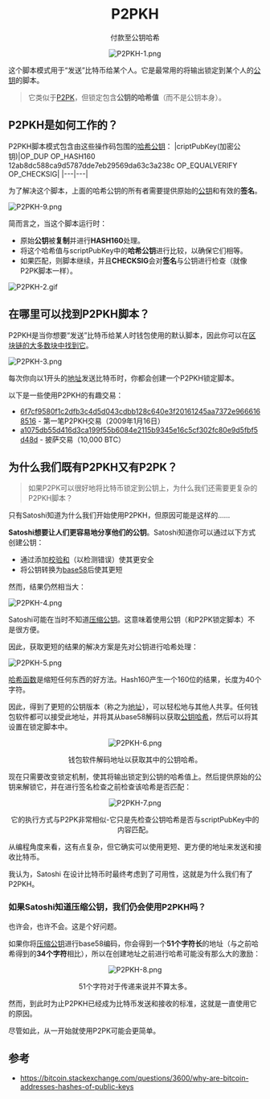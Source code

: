 # <center>P2PKH</center>
<center>付款至公钥哈希

![P2PKH-1.png](img/P2PKH-1%20(1).png)</center>

这个脚本模式用于“发送”比特币给某个人。它是最常用的将输出锁定到某个人的[公钥](../../Keys/Public%20Key/Public%20Key.md)的脚本。

>它类似于[P2PK](../P2PK/P2PK.md)，但锁定包含**公钥的哈希值**（而不是公钥本身）。

## P2PKH是如何工作的？
P2PKH脚本模式包含由这些操作码包围的[哈希公钥](../../Keys/Public%20Key/Public%20Key%20Hash/public-key-hash.md)：
|criptPubKey(加密公钥)|OP_DUP OP_HASH160 12ab8dc588ca9d5787dde7eb29569da63c3a238c OP_EQUALVERIFY OP_CHECKSIG|
|---|---|

为了解决这个脚本，上面的哈希公钥的所有者需要提供原始的[公钥](../../Keys/Public%20Key/Public%20Key.md)和有效的**签名**。

![P2PKH-9.png](img/P2pkh-9.png)

简而言之，当这个脚本运行时：

* 原始**公钥**被**复制**并进行**HASH160**处理。
* 将这个哈希值与scriptPubKey中的**哈希公钥**进行比较，以确保它们相等。
* 如果匹配，则脚本继续，并且**CHECKSIG**会对**签名**与公钥进行检查（就像P2PK脚本一样）。

![P2PKH-2.gif](img/P2PKH-2%20(1).gif)

## 在哪里可以找到P2PKH脚本？
P2PKH是当你想要“发送”比特币给某人时钱包使用的默认脚本，因此你可以在[区块链的大多数块中找到它](https://learnmeabitcoin.com/explorer/blockchain)。

![P2PKH-3.png](img/P2PKH-3%20(1).png)

每次你向以1开头的[地址](../../Keys/Address/Address.md)发送比特币时，你都会创建一个P2PKH锁定脚本。

以下是一些使用P2PKH的有趣交易：

* [6f7cf9580f1c2dfb3c4d5d043cdbb128c640e3f20161245aa7372e9666168516](https://learnmeabitcoin.com/explorer/transaction/6f7cf9580f1c2dfb3c4d5d043cdbb128c640e3f20161245aa7372e9666168516) - 第一笔P2PKH交易（2009年1月16日）
* [a1075db55d416d3ca199f55b6084e2115b9345e16c5cf302fc80e9d5fbf5d48d](https://learnmeabitcoin.com/explorer/transaction/a1075db55d416d3ca199f55b6084e2115b9345e16c5cf302fc80e9d5fbf5d48d) - 披萨交易（10,000 BTC）
  
## 为什么我们既有P2PKH又有P2PK？
>如果P2PK可以很好地将比特币锁定到公钥上，为什么我们还需要更复杂的P2PKH脚本？

只有Satoshi知道为什么我们开始使用P2PKH，但原因可能是这样的……

**Satoshi想要让人们更容易地分享他们的公钥**。Satoshi知道你可以通过以下方式创建公钥：

* 通过添加[校验和](../../Keys/Checksum/Checksum.md)（以检测错误）使其更安全
* 将公钥转换为[base58](../../Keys/Base58/Base58.md)后使其更短

然而，结果仍然相当大：

![P2PKH-4.png](img/P2PKH-4%20(1).png)

Satoshi可能在当时不知道[压缩公钥](../../Keys/Public%20Key/Public%20Key.md)。这意味着使用公钥（和P2PK锁定脚本）不是很方便。

因此，获取更短的结果的解决方案是先对公钥进行哈希处理：

![P2PKH-5.png](img/P2PKH-5%20(1).png)

[哈希函数](../../Other/Hash%20Function/Hash%20Function.md)是缩短任何东西的好方法。Hash160产生一个160位的结果，长度为40个字符。

因此，得到了更短的公钥版本（称之为[地址](../../Keys/Address/Address.md)），可以轻松地与其他人共享。任何钱包软件都可以接受此地址，并将其从base58解码以获取[公钥哈希](../../Keys/Public%20Key/Public%20Key%20Hash/public-key-hash.md)，然后可以将其设置在锁定脚本中。
<center>

![P2PKH-6.png](img/P2PKH-6%20(1).png)

钱包软件解码地址以获取其中的公钥哈希。</center>

现在只需要改变锁定机制，使其将输出锁定到公钥的哈希值上。然后提供原始的公钥来解锁它，并在进行签名检查之前检查该哈希是否匹配：
<center>

![P2PKH-7.png](img/P2PKH-7%20(1).png)

它的执行方式与P2PK非常相似-它只是先检查公钥哈希是否与scriptPubKey中的内容匹配。</center>

从编程角度来看，这有点复杂，但它确实可以使用更短、更方便的地址来发送和接收比特币。

我认为，Satoshi 在设计比特币时最终考虑到了可用性，这就是为什么我们有了P2PKH。

### 如果Satoshi知道压缩公钥，我们仍会使用P2PKH吗？
也许会，也许不会。这是个好问题。

如果你将[压缩公钥](../../Keys/Public%20Key/Public%20Key.md)进行base58编码，你会得到一个**51个字符长**的地址（与之前哈希得到的**34个字符**相比），所以在创建地址之前进行哈希可能没有那么大的激励：
<center>

![P2PKH-8.png](img/P2PKH-8%20(1).png)

51个字符对于传递来说并不算太多。</center>

然而，到此时为止P2PKH已经成为比特币发送和接收的标准，这就是一直使用它的原因。

尽管如此，从一开始就使用P2PK可能会更简单。

## 参考
* https://bitcoin.stackexchange.com/questions/3600/why-are-bitcoin-addresses-hashes-of-public-keys